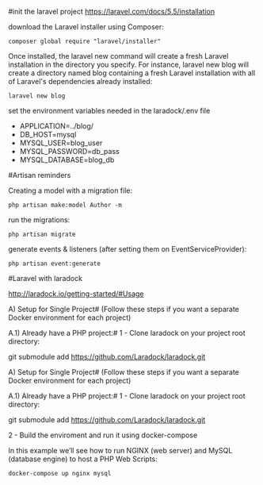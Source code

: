 #init the laravel project
https://laravel.com/docs/5.5/installation

 download the Laravel installer using Composer:
 
`composer global require "laravel/installer"`

Once installed, the laravel new command will create a fresh Laravel installation in the directory you specify. For instance, laravel new blog will create a directory named blog containing a fresh Laravel installation with all of Laravel's dependencies already installed:

`laravel new blog`

set the environment variables needed in the laradock/.env file

* APPLICATION=../blog/
* DB_HOST=mysql
* MYSQL_USER=blog_user
* MYSQL_PASSWORD=db_pass
* MYSQL_DATABASE=blog_db

#Artisan reminders

Creating a model with a migration file:

`php artisan make:model Author -m`

run the migrations:

`php artisan migrate`

generate events & listeners (after setting them on EventServiceProvider):

`php artisan event:generate`

#Laravel with laradock

http://laradock.io/getting-started/#Usage

A) Setup for Single Project#
(Follow these steps if you want a separate Docker environment for each project)


A.1) Already have a PHP project:#
1 - Clone laradock on your project root directory:

git submodule add https://github.com/Laradock/laradock.git

A) Setup for Single Project#
(Follow these steps if you want a separate Docker environment for each project)


A.1) Already have a PHP project:#
1 - Clone laradock on your project root directory:

git submodule add https://github.com/Laradock/laradock.git

2 - Build the enviroment and run it using docker-compose

In this example we’ll see how to run NGINX (web server) and MySQL (database engine) to host a PHP Web Scripts:

`
docker-compose up nginx mysql
`
